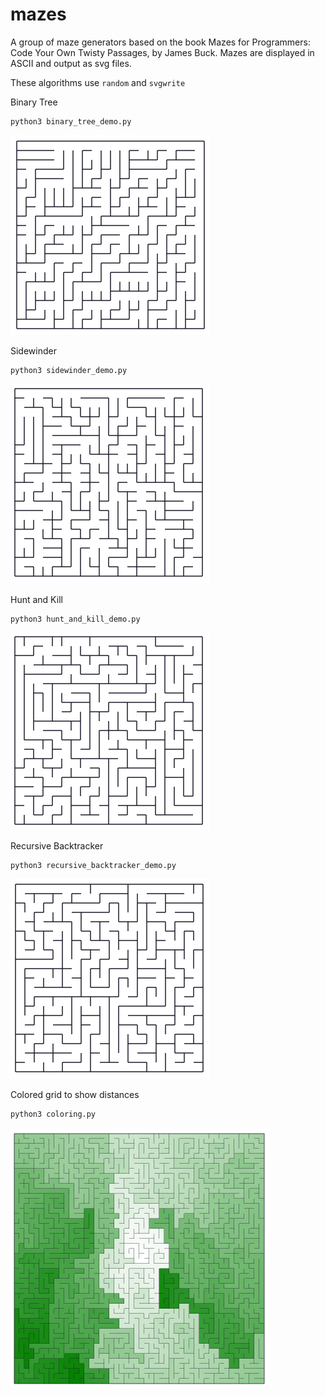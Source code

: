# mazes

A group of maze generators based on the book Mazes for Programmers: Code Your Own Twisty Passages, by James Buck. Mazes are displayed in ASCII and output as svg files.

These algorithms use `random` and `svgwrite`

Binary Tree

```
python3 binary_tree_demo.py
```

![binary_tree]

[binary_tree]: ./images/binary_tree.png

Sidewinder

```
python3 sidewinder_demo.py
```

![sidewinder]

[sidewinder]: ./images/sidewinder.png

Hunt and Kill

```
python3 hunt_and_kill_demo.py
```

![hunt_and_kill]

[hunt_and_kill]: ./images/hunt_and_kill.png

Recursive Backtracker

```
python3 recursive_backtracker_demo.py
```

![recursive_backtracker]

[recursive_backtracker]: ./images/recursive_backtracker.png

Colored grid to show distances

```
python3 coloring.py
```

![coloring]

[coloring]: ./images/coloring.png
